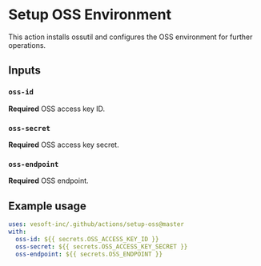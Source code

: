 # Setup OSS Environment

This action installs ossutil and configures the OSS environment for further operations.

## Inputs

### `oss-id`

**Required** OSS access key ID.

### `oss-secret`

**Required** OSS access key secret.

### `oss-endpoint`

**Required** OSS endpoint.

## Example usage

```yaml
uses: vesoft-inc/.github/actions/setup-oss@master
with:
  oss-id: ${{ secrets.OSS_ACCESS_KEY_ID }}
  oss-secret: ${{ secrets.OSS_ACCESS_KEY_SECRET }}
  oss-endpoint: ${{ secrets.OSS_ENDPOINT }}
